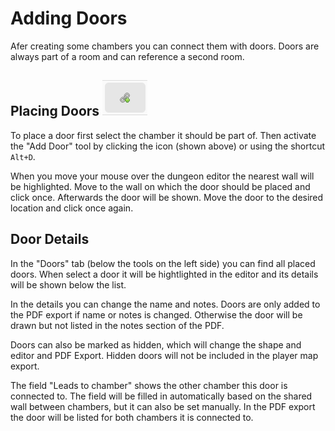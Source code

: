 # Adding Doors

Afer creating some chambers you can connect them with doors.
Doors are always part of a room and can reference a second room.


## Placing Doors ![Add Door](../assets/tools/add_door.png)

To place a door first select the chamber it should be part of.
Then activate the "Add Door" tool by clicking the icon (shown above) or using the shortcut `Alt+D`.

When you move your mouse over the dungeon editor the nearest wall will be highlighted.
Move to the wall on which the door should be placed and click once.
Afterwards the door will be shown.
Move the door to the desired location and click once again.


## Door Details

In the "Doors" tab (below the tools on the left side) you can find all placed doors.
When select a door it will be hightlighted in the editor and its details will be shown below the list.

In the details you can change the name and notes.
Doors are only added to the PDF export if name or notes is changed.
Otherwise the door will be drawn but not listed in the notes section of the PDF.

Doors can also be marked as hidden, which will change the shape and editor and PDF Export.
Hidden doors will not be included in the player map export.

The field "Leads to chamber" shows the other chamber this door is connected to.
The field will be filled in automatically based on the shared wall between chambers, but it can also be set manually.
In the PDF export the door will be listed for both chambers it is connected to.